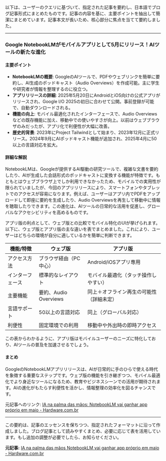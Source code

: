 以下は、ユーザーのクエリに基づいて、指定された記事を要約し、日本語でブログ記事形式にまとめたものです。記事の内容を基に、主要ポイントを抽出して簡潔にまとめています。記事本文が長いため、核心部分に焦点を当てて要約しました。

---

### Google NotebookLMがモバイルアプリとして5月にリリース！AIツールの新たな進化

#### 主要ポイント
- **NotebookLMの概要**: GoogleのAIツールで、PDFやウェブリンクを簡単に要約し、AI生成のポッドキャスト（Audio Overviews）を作成可能。主に学生や研究者が情報を整理するのに役立つ。
- **アプリリリースの詳細**: 2025年5月20日にAndroidとiOS向けの公式アプリがリリースされ、Google I/O 2025の初日に合わせて公開。事前登録が可能で、自動ダウンロードされる。
- **機能の向上**: モバイル最適化されたインターフェースで、Audio Overviewsなどの既存機能に加え、移動中での使いやすさが向上。以前はウェブブラウザのみだったが、アプリ化で利便性が大幅に改善。
- **歴史的背景**: 2023年にProject Tailwindとして始まり、2023年12月に正式リリース。2024年9月にAIポッドキャスト機能が追加され、2025年4月に50以上の言語対応を拡大。

#### 詳細な解説
NotebookLMは、Googleが提供するAI駆動の研究ツールで、複雑な文書を要約したり、AIが生成した会話形式のポッドキャストに変換する機能が特徴です。もともとはウェブブラウザ上でしか利用できなかったため、モバイルでの実用性が限られていましたが、今回のアプリリリースにより、スマートフォンやタブレットでのアクセスが容易になります。例えば、ユーザーはアプリ内でPDFをアップロードして即座に要約を生成したり、Audio Overviewsを再生して移動中に情報を聴取したりできます。この進化は、AIツールの日常的な活用を促進し、グローバルなアクセシビリティを高めるものです。

アプリ版の利点として、ウェブ版との比較でモバイル特化のUIが挙げられます。以下に、ウェブ版とアプリ版の主な違いを表でまとめました。これにより、ユーザーはどちらの環境が自分に適しているかを簡単に判断できます。

| 機能/特徴 | ウェブ版 | アプリ版 |
|--------------------|---------------------------|---------------------------|
| アクセス方法 | ブラウザ経由（PC中心） | Android/iOSアプリ専用 |
| インターフェース | 標準的なレイアウト | モバイル最適化（タッチ操作しやすい） |
| 主要機能 | 要約、Audio Overviews | 同上＋オフライン再生の可能性（詳細未定） |
| 言語サポート | 50以上の言語対応 | 同上（グローバル対応） |
| 利便性 | 固定環境での利用 | 移動中や外出時の即時アクセス |

この表からわかるように、アプリ版はモバイルユーザーのニーズに特化しており、AIツールの普及を加速させるでしょう。

#### まとめ
GoogleのNotebookLMアプリリリースは、AIが日常的に手のひらで使える時代を象徴する重要なステップです。ウェブ版の機能を引き継ぎつつ、モバイル最適化でより身近なツールになるため、教育やビジネスシーンでの活用が期待されます。AIの進化がもたらす利便性を活かし、情報整理の効率化を図るチャンスです。

元記事へのリンク: [IA na palma das mãos: NotebookLM vai ganhar app próprio em maio - Hardware.com.br](https://www.hardware.com.br/noticias/hardware/ia-na-palma-das-maos-notebooklm-vai-ganhar-app-proprio-em-maio.html)

---

この要約は、記事のエッセンスを保ちつつ、指定されたフォーマットに沿って作成しました。ブログ記事として読みやすくまとめ、必要に応じて表を活用しています。もし追加の調整が必要でしたら、お知らせください。

**元記事:** [IA na palma das mãos NotebookLM vai ganhar app próprio em maio - Hardware.com.br](https://www.hardware.com.br/tecnologia/ia-na-palma-das-maos-notebooklm-vai-ganhar-app-proprio-em-maio/)